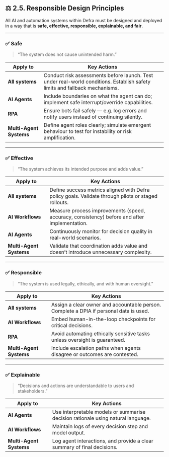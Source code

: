 ## ⚖️ 2.5. Responsible Design Principles

All AI and automation systems within Defra must be designed and deployed in a way that is **safe, effective, responsible, explainable, and fair**.

---

### ✅ Safe

> “The system does not cause unintended harm.”

| Apply to | Key Actions |
|----------|-------------|
| **All systems** | Conduct risk assessments before launch. Test under real-world conditions. Establish safety limits and fallback mechanisms. |
| **AI Agents** | Include boundaries on what the agent can do; implement safe interrupt/override capabilities. |
| **RPA** | Ensure bots fail safely — e.g. log errors and notify users instead of continuing silently. |
| **Multi-Agent Systems** | Define agent roles clearly; simulate emergent behaviour to test for instability or risk amplification. |

---

### ✅ Effective

> “The system achieves its intended purpose and adds value.”

| Apply to | Key Actions |
|----------|-------------|
| **All systems** | Define success metrics aligned with Defra policy goals. Validate through pilots or staged rollouts. |
| **AI Workflows** | Measure process improvements (speed, accuracy, consistency) before and after implementation. |
| **AI Agents** | Continuously monitor for decision quality in real-world scenarios. |
| **Multi-Agent Systems** | Validate that coordination adds value and doesn’t introduce unnecessary complexity. |

---

### ✅ Responsible

> “The system is used legally, ethically, and with human oversight.”

| Apply to | Key Actions |
|----------|-------------|
| **All systems** | Assign a clear owner and accountable person. Complete a DPIA if personal data is used. |
| **AI Workflows** | Embed human-in-the-loop checkpoints for critical decisions. |
| **RPA** | Avoid automating ethically sensitive tasks unless oversight is guaranteed. |
| **Multi-Agent Systems** | Include escalation paths when agents disagree or outcomes are contested. |

---

### ✅ Explainable

> “Decisions and actions are understandable to users and stakeholders.”

| Apply to | Key Actions |
|----------|-------------|
| **AI Agents** | Use interpretable models or summarise decision rationale using natural language. |
| **AI Workflows** | Maintain logs of every decision step and model output. |
| **Multi-Agent Systems** | Log agent interactions, and provide a clear summary of final decisions. |
